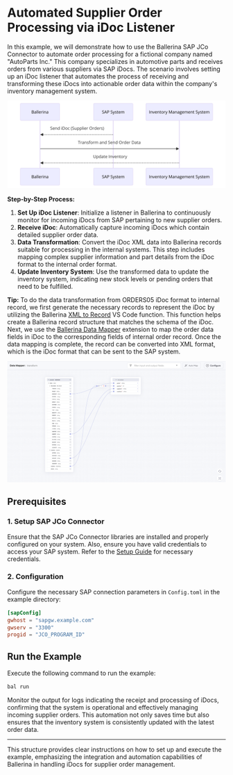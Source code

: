 # Automated Supplier Order Processing via iDoc Listener

In this example, we will demonstrate how to use the Ballerina SAP JCo Connector to automate order processing for a
fictional company named "AutoParts Inc." This company specializes in automotive parts and receives orders from various
suppliers via SAP iDocs. The scenario involves setting up an iDoc listener that automates the process of receiving and
transforming these iDocs into actionable order data within the company's inventory management system.

![Overview](https://raw.githubusercontent.com/RDPerera/module-ballerinax-sap.jco/test/examples/order_idoc_listener/resources/doc_images/diagram.png)

**Step-by-Step Process:**

1. **Set Up iDoc Listener**: Initialize a listener in Ballerina to continuously monitor for incoming iDocs from SAP
   pertaining to new supplier orders.
2. **Receive iDoc**: Automatically capture incoming iDocs which contain detailed supplier order data.
3. **Data Transformation**: Convert the iDoc XML data into Ballerina records suitable for processing in the internal
   systems. This step includes mapping complex supplier information and part details from the iDoc format to the
   internal order format.
4. **Update Inventory System**: Use the transformed data to update the inventory system, indicating new stock levels or
   pending orders that need to be fulfilled.

**Tip:** To do the data transformation from ORDERS05 iDoc format to internal record, we first generate the necessary
records to represent the iDoc by utilizing the
Ballerina [XML to Record](https://ballerina.io/learn/by-example/xml-to-record-conversion/) VS Code function. This
function helps create a Ballerina record structure that matches the schema of the iDoc. Next, we use
the [Ballerina Data Mapper](https://ballerina.io/learn/vs-code-extension/implement-the-code/data-mapper/) extension to
map the order data fields in iDoc to the corresponding fields of internal order record. Once the data mapping is
complete, the record can be converted into XML format, which is the iDoc format that can be sent to the SAP system.

![Data Mapper Screenshot](https://raw.githubusercontent.com/RDPerera/module-ballerinax-sap.jco/test/examples/order_idoc_listener/resources/doc_images/bal_data_mapper.png)

## Prerequisites

### 1. Setup SAP JCo Connector

Ensure that the SAP JCo Connector libraries are installed and properly configured on your system. Also, ensure you have
valid credentials to access your SAP system.
Refer to the [Setup Guide](../../README.md) for necessary credentials.

### 2. Configuration

Configure the necessary SAP connection parameters in `Config.toml` in the example directory:

```toml
[sapConfig]
gwhost = "sapgw.example.com"
gwserv = "3300"
progid = "JCO_PROGRAM_ID"
```

## Run the Example

Execute the following command to run the example:

```bash
bal run
```

Monitor the output for logs indicating the receipt and processing of iDocs, confirming that the system is operational
and effectively managing incoming supplier orders. This automation not only saves time but also ensures that the
inventory system is consistently updated with the latest order data.

---

This structure provides clear instructions on how to set up and execute the example, emphasizing the integration and
automation capabilities of Ballerina in handling iDocs for supplier order management.
